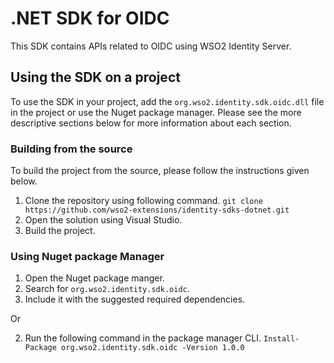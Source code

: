 # .NET SDK for OIDC

This SDK contains APIs related to OIDC using WSO2 Identity Server. 

## Using the SDK on a project

To use the SDK in your project, add the `org.wso2.identity.sdk.oidc.dll` file in the project or use the Nuget
package manager. 
Please see the more descriptive sections below for more information about each section. 

### Building from the source

To build the project from the source, please follow the instructions given below.

1. Clone the repository using following command. 
``git clone https://github.com/wso2-extensions/identity-sdks-dotnet.git``
2. Open the solution using Visual Studio.
3. Build the project. 

### Using Nuget package Manager

1. Open the Nuget package manger.
2. Search for `org.wso2.identity.sdk.oidc`.
3. Include it with the suggested required dependencies. 

Or

2. Run the following command in the package manager CLI.
``Install-Package org.wso2.identity.sdk.oidc -Version 1.0.0``





